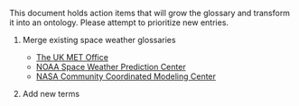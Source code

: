 
This document holds action items that will grow the glossary and transform it into an ontology. Please attempt to prioritize new entries. 

1. Merge existing space weather glossaries
    - [The UK MET Office](https://www.metoffice.gov.uk/weather/learn-about/space-weather/glossary)
    - [NOAA Space Weather Prediction Center](https://www.swpc.noaa.gov/content/space-weather-glossary)
    - [NASA Community Coordinated Modeling Center](https://ccmc.gsfc.nasa.gov/RoR_WWW/presentations/Glossary_of_Space_Weather_terms.pdf)
    
2. Add new terms
